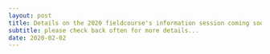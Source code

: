 ```yaml
---
layout: post
title: Details on the 2020 fieldcourse's information session coming soon
subtitle: please check back often for more details...
date: 2020-02-02
---
```




